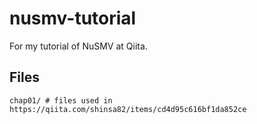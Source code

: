 # nusmv-tutorial
For my tutorial of NuSMV at Qiita. 

## Files

```
chap01/ # files used in https://qiita.com/shinsa82/items/cd4d95c616bf1da852ce
```
